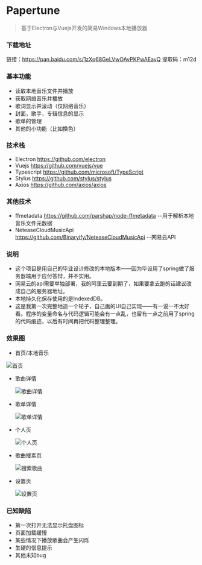 # Papertune
> 基于Electron与Vuejs开发的简易Windows本地播放器



### 下载地址

链接：https://pan.baidu.com/s/1zXq68GeLVwOAvPKPwAEavQ 
提取码：m12d 



### 基本功能
- 读取本地音乐文件并播放
- 获取网络音乐并播放
- 歌词显示并滚动（仅网络音乐）
- 封面，歌手，专辑信息的显示
- 歌单的管理
- 其他的小功能（比如换色）



### 技术栈
- Electron  https://github.com/electron
- Vuejs  https://github.com/vuejs/vue
- Typescript https://github.com/microsoft/TypeScript
- Stylus https://github.com/stylus/stylus
- Axios https://github.com/axios/axios



### 其他技术

- ffmetadata https://github.com/parshap/node-ffmetadata --用于解析本地音乐文件元数据
- NeteaseCloudMusicApi https://github.com/Binaryify/NeteaseCloudMusicApi --网易云API



### 说明

- 这个项目是用自己的毕业设计修改的本地版本——因为毕设用了spring做了服务器端用于应付答辩，并不实用。
- 网易云的api需要单独部署，我的阿里云要到期了，如果要拿去跑的话建议改成自己的服务器地址。
- 本地持久化保存使用的是IndexedDB。
- 这是我第一次完整地造一个轮子，自己画的UI自己实现——有一说一不太好看。程序的变量命名与代码逻辑可能会有一点乱，也留有一点之前用了spring的代码痕迹，以后有时间再把代码整理整理。



### 效果图

- 首页/本地音乐

![首页](D:\MyCode\~Code\graduation-project\papertune\papertune-client\readme\首页.png)

- 歌曲详情

  ![歌曲详情](D:\MyCode\~Code\graduation-project\papertune\papertune-client\readme\歌曲详情.png)

- 歌单详情

  ![歌单详情](D:\MyCode\~Code\graduation-project\papertune\papertune-client\readme\歌单详情.png)

- 个人页

  ![个人页](D:\MyCode\~Code\graduation-project\papertune\papertune-client\readme\个人页.png)

- 歌曲搜素页

  ![搜索歌曲](D:\MyCode\~Code\graduation-project\papertune\papertune-client\readme\搜索歌曲.png)

- 设置页

  ![设置页](D:\MyCode\~Code\graduation-project\papertune\papertune-client\readme\设置页.png)



### 已知缺陷

- 第一次打开无法显示托盘图标
- 页面加载缓慢
- 某些情况下播放歌曲会产生闪烁
- 生硬的信息提示
- 其他未知bug